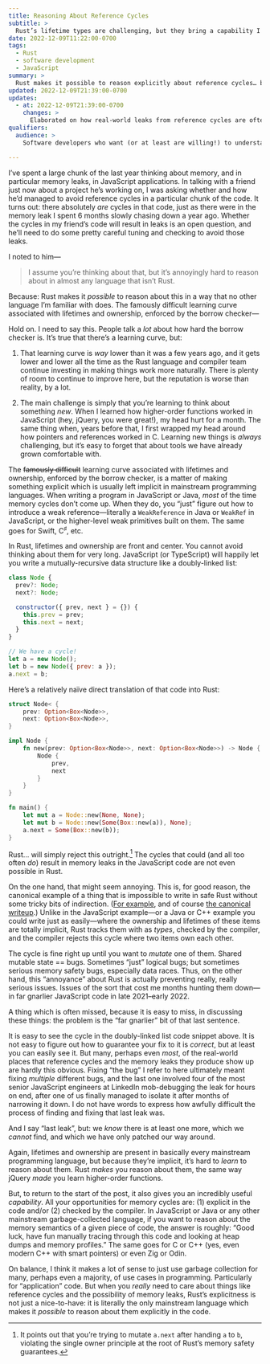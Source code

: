 ```yaml
---
title: Reasoning About Reference Cycles
subtitle: >
  Rust’s lifetime types are challenging, but they bring a capability I miss all the time in other languages.
date: 2022-12-09T11:22:00-0700
tags:
  - Rust
  - software development
  - JavaScript
summary: >
  Rust makes it possible to reason explicitly about reference cycles… by forbidding them, and making ownership explicit. That has a cost, but I miss the capability often in other languages.
updated: 2022-12-09T21:39:00-0700
updates:
  - at: 2022-12-09T21:39:00-0700
    changes: >
      Elaborated on how real-world leaks from reference cycles are often *much* harder to see than the example code might suggest, and fixed some typos.
qualifiers:
  audience: >
    Software developers who want (or at least are willing!) to understand a bit more about how Rust’s making ownership explicit can genuinely change what is possible to understand about a piece of software.

---
```


I’ve spent a large chunk of the last year thinking about memory, and in particular memory leaks, in JavaScript applications. In talking with a friend just now about a project he’s working on, I was asking whether and how he’d managed to avoid reference cycles in a particular chunk of the code. It turns out: there absolutely *are* cycles in that code, just as there were in the memory leak I spent 6 months slowly chasing down a year ago. Whether the cycles in my friend’s code will result in leaks is an open question, and he’ll need to do some pretty careful tuning and checking to avoid those leaks.

I noted to him—

> I assume you’re thinking about that, but it’s annoyingly hard to reason about in almost any language that isn’t Rust.

Because: Rust makes it *possible* to reason about this in a way that no other language I’m familiar with does. The famously difficult learning curve associated with lifetimes and ownership, enforced by the borrow checker—

<aside>

Hold on. I need to say this. People talk a *lot* about how hard the borrow checker is. It’s true that there’s a learning curve, but:

1. That learning curve is *way* lower than it was a few years ago, and it gets lower and lower all the time as the Rust language and compiler team continue investing in making things work more naturally. There is plenty of room to continue to improve here, but the reputation is worse than reality, by a lot.

2. The main challenge is simply that you’re learning to think about something *new*. When I learned how higher-order functions worked in JavaScript (hey, jQuery, you were great!), my head hurt for a month. The same thing when, years before that, I first wrapped my head around how pointers and references worked in C. Learning new things is *always* challenging, but it’s easy to forget that about tools we have already grown comfortable with.

</aside>

The ~~famously difficult~~ learning curve associated with lifetimes and ownership, enforced by the borrow checker, is a matter of making something explicit which is usually left implicit in mainstream programming languages. When writing a program in JavaScript or Java, *most* of the time memory cycles don’t come up. When they do, you “just” figure out how to introduce a weak reference—literally a `WeakReference` in Java or `WeakRef` in JavaScript, or the higher-level weak primitives built on them. The same goes for Swift, C<sup>♯</sup>, etc.

In Rust, lifetimes and ownership are front and center. You cannot avoid thinking about them for very long. JavaScript (or TypeScript) will happily let you write a mutually-recursive data structure like a doubly-linked list:

```js
class Node {
  prev?: Node;
  next?: Node;

  constructor({ prev, next } = {}) {
    this.prev = prev;
    this.next = next;
  }
}

// We have a cycle!
let a = new Node();
let b = new Node({ prev: a });
a.next = b;
```

Here’s a relatively naïve direct translation of that code into Rust:

```rust
struct Node< {
    prev: Option<Box<Node>>,
    next: Option<Box<Node>>,
}

impl Node {
    fn new(prev: Option<Box<Node>>, next: Option<Box<Node>>) -> Node {
        Node {
            prev,
            next
        }
    }
}

fn main() {
    let mut a = Node::new(None, None);
    let mut b = Node::new(Some(Box::new(a)), None);
    a.next = Some(Box::new(b));
}
```

Rust… will simply reject this outright.[^why] The cycles that could (and all too often *do*) result in memory leaks in the JavaScript code are not even possible in Rust.

On the one hand, that might seem annoying. This is, for good reason, the canonical example of a thing that is impossible to write in safe Rust without some tricky bits of indirection. ([For example][example], and of course [the canonical writeup][too-many].) Unlike in the JavaScript example—or a Java or C++ example you could write just as easily—where the ownership and lifetimes of these items are totally implicit, Rust tracks them with as *types*, checked by the compiler, and the compiler rejects this cycle where two items own each other.

[example]: https://rcoh.me/posts/rust-linked-list-basically-impossible/
[too-many]: https://rust-unofficial.github.io/too-many-lists/

The cycle is fine right up until you want to *mutate* one of them. Shared mutable state == bugs. Sometimes “just” logical bugs; but sometimes serious memory safety bugs, especially data races. Thus, on the other hand, this “annoyance” about Rust is actually preventing really, really serious issues. Issues of the sort that cost me months hunting them down—in far gnarlier JavaScript code in late 2021–early 2022.

<aside>

A thing which is often missed, because it is easy to miss, in discussing these things: the problem is the “far gnarlier” bit of that last sentence.

It is easy to see the cycle in the doubly-linked list code snippet above. It is not easy to figure out how to guarantee your fix to it is *correct*, but at least you can easily see it. But many, perhaps even *most*, of the real-world places that reference cycles and the memory leaks they produce show up are hardly this obvious. Fixing “the bug” I refer to here ultimately meant fixing *multiple* different bugs, and the last one involved four of the most senior JavaScript engineers at LinkedIn mob-debugging the leak for hours on end, after one of us finally managed to isolate it after months of narrowing it down. I do not have words to express how awfully difficult the process of finding and fixing that last leak was.

And I say “last leak”, but: we *know* there is at least one more, which we *cannot* find, and which we have only patched our way around. 

</aside>

Again, lifetimes and ownership are present in basically every mainstream programming language, but because they’re implicit, it’s hard to *learn* to reason about them. Rust *makes* you reason about them, the same way jQuery *made* you learn higher-order functions.

But, to return to the start of the post, it also gives you an incredibly useful *capability*. All your opportunities for memory cycles are: (1) explicit in the code and/or (2) checked by the compiler. In JavaScript or Java or any other mainstream garbage-collected language, if you want to reason about the memory semantics of a given piece of code, the answer is roughly: “Good luck, have fun manually tracing through this code and looking at heap dumps and memory profiles.” The same goes for C or C++ (yes, even modern C++ with smart pointers) or even Zig or Odin.

On balance, I think it makes a lot of sense to just use garbage collection for many, perhaps even a majority, of use cases in programming. Particularly for “application” code. But when you *really* need to care about things like reference cycles and the possibility of memory leaks, Rust’s explicitness is not just a nice-to-have: it is literally the only mainstream language which makes it *possible* to reason about them explicitly in the code.



[^why]: It points out that you’re trying to mutate `a.next` after handing `a` to `b`, violating the single owner principle at the root of Rust’s memory safety guarantees.